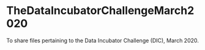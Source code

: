 # TheDataIncubatorChallengeMarch2020
To share files pertaining to the Data Incubator Challenge (DIC), March 2020.
